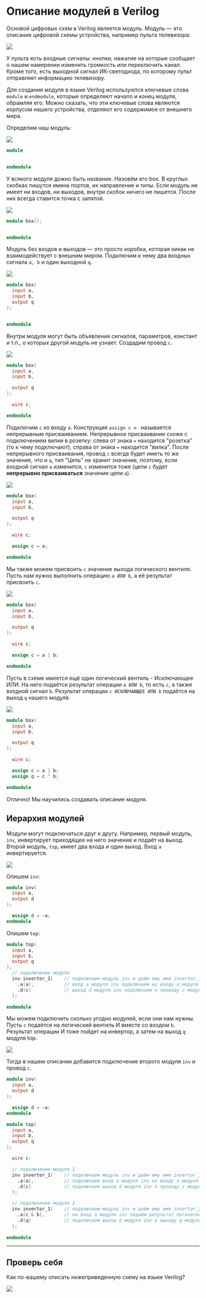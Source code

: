 # Описание модулей в Verilog

Основой цифровых схем в Verilog является модуль. Модуль — это описание цифровой схемы устройства, например пульта телевизора:

![](../../../technical/Labs/Pic/module_pult.jpg)

У пульта есть входные сигналы: кнопки, нажатие на которые сообщает о нашем намерении изменить громкость или переключить канал. Кроме того, есть выходной сигнал ИК-светодиода, по которому пульт отправляет информацию телевизору.

Для создания модуля в языке Verilog используются ключевые слова `module` и `endmodule`, которые определяют начало и конец модуля, обрамляя его. Можно сказать, что эти ключевые слова являются корпусом нашего устройства, отделяют его содержимое от внешнего мира.

Определим наш модуль:

![](../../../technical/Labs/Pic/module_1.png)

```verilog
module 


endmodule
```

У всякого модуля дожно быть название. Назовём его box. В круглых скобках пишутся имена портов, их направление и типы. Если модуль не имеет ни входов, ни выходов, внутри скобок ничего не пишется. После них всегда ставится точка с запятой.

![](../../../technical/Labs/Pic/module_2.png)

```verilog
module box();


endmodule
```

Модуль без входов и выходов — это просто коробка, которая никак не взаимодействует с внешним миром. Подключим к нему два входных сигнала `a, b`  и один выходной `q`.

![](../../../technical/Labs/Pic/module_3.png)

```verilog
module box(
  input a,
  input b,
  output q
);


endmodule
```
Внутри модуля могут быть объявления сигналов, параметров, констант и т.п., о которых другой модуль не узнает.  Создадим провод `c`.

![](../../../technical/Labs/Pic/module_4.png)

```verilog
module box(
  input a,
  input b,

  output q
);

  wire c;

endmodule
```

Подключим `c` ко входу `a`. Конструкция `assign c = ` называется непрерывным присваиванием. Непрерывное присваивание схоже с подключением вилки в розетку: слева от знака `=` находится "розетка" (то к чему подключают), справа от знака `=` находится "вилка". После непрерывного присваивания, провод `c` всегда будет иметь то же значение, что и `a`, тип "Цепь" не хранит значение, поэтому, если входной сигнал `a` изменится, `с` изменится тоже (цепи `c` будет **непрерывно присваиваться** значение цепи `a`).

![](../../../technical/Labs/Pic/module_5.png)

```verilog
module box(
  input a,
  input b,

  output q
);

  wire c;

  assign c = a;

endmodule
```

Мы также можем присвоить `с` значение выхода логического вентиля. Пусть нам нужно выполнить операцию `a ИЛИ b`, а её результат присвоить `c`. 

![](../../../technical/Labs/Pic/module_6.png)

```verilog
module box(
  input a,
  input b,

  output q
);

  wire c;

  assign c = a | b;

endmodule
```


Пусть в схеме имеется ещё один логический вентиль - Исключающее ИЛИ. На него подаётся результат операции `a ИЛИ b`, то есть `c`, а также входной сигнал `b`. Результат операции `c ИСКЛЮЧАЮЩЕЕ ИЛИ b` подаётся на выход `q` нашего модуля. 

![](../../../technical/Labs/Pic/module_7.png)

```verilog
module box(
  input a,
  input b,

  output q
);

  wire c;

  assign c = a | b;
  assign q = c ^ b;

endmodule
```
Отлично! Мы научились создавать описание модуля.
<br>

## Иерархия модулей

Модули могут подключаться друг к другу. Например, первый модуль, `inv`, инвертирует приходящее на него значение и подаёт на выход. Второй модуль, `top`, имеет два входа и один выход. Вход `а` инвертируется.

![](../../../technical/Labs/Pic/module_8.png)

Опишем `inv`:

```verilog
module inv(
  input a,
  output d
);

  assign d = ~a;
endmodule

```
Опишем `top`:

```verilog
module top(
  input a,
  input b,
  output q
);
  // подключение модуля
  inv invertor_1(    // подключаем модуль inv и даём ему имя invertor_1
    .a(a),           // вход а модуля inv подключаем ко входу a модуля top
    .d(c)            // выход d модуля inv подключаем к проводу с модуля top
  );

endmodule
```

Мы можем подключить сколько угодно модулей, если они нам нужны. Пусть `c` подаётся на логический вентиль И вместе со входом `b`. Результат операции И тоже пойдет на инвертор, а затем на выход `q` модуля top.

![](../../../technical/Labs/Pic/module_9.png)

Тогда в нашем описании добавится подключение второго модуля `inv` и провод `c`.

```verilog
module inv(
  input a,
  output d
);

  assign d = ~a;
endmodule

```

```verilog
module top(
  input a,
  input b,
  output q
);

  wire c;

  // подключение модуля 1
  inv invertor_1(    // подключаем модуль inv и даём ему имя invertor_1
    .a(a),           // подключаем вход а модуля inv ко входу a модуля top
    .d(c)            // подключаем выход d модуля inv к проводу с модуля top
  );

  // подключение модуля 2
  inv invertor_1(    // подключаем модуль inv и даём ему имя invertor_2
    .a(c & b),       // на вход а модуля inv подаём результат логической операции с ИЛИ b
    .d(q)            // подключаем выход d модуля inv к выходу q модуля top
  );
  
endmodule
```
___
## Проверь себя

Как по-вашему описать нижеприведенную схему на языке Verilog?

![](../../../technical/Labs/Pic/module_10.png)
